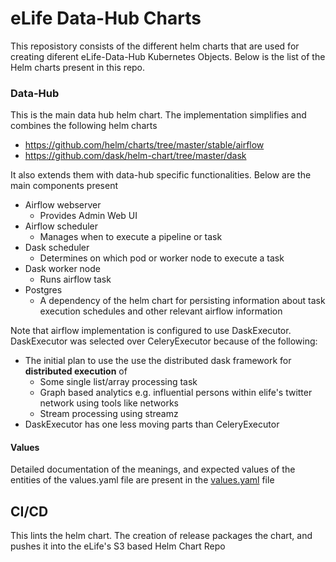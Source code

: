# eLife Data-Hub Charts
This reposistory consists of the different helm charts that are used for creating diferent eLife-Data-Hub  Kubernetes Objects.
Below is the list of the Helm charts present in this repo.

### Data-Hub
This is the main data hub helm chart. The implementation simplifies and combines the following helm charts
- https://github.com/helm/charts/tree/master/stable/airflow
- https://github.com/dask/helm-chart/tree/master/dask

It also extends them with data-hub specific functionalities.
Below are the main components present
- Airflow webserver
  - Provides Admin Web UI
- Airflow scheduler
  - Manages when to execute a pipeline or task
- Dask scheduler
  - Determines on which pod or worker node to execute a task
- Dask worker node
  - Runs airflow task
- Postgres
  - A dependency of the helm chart for persisting information about task execution schedules and other relevant airflow information
 
 Note that airflow implementation is configured to use DaskExecutor. DaskExecutor was selected over CeleryExecutor because of  the following:
 -  The initial plan to use the use the distributed dask framework for **distributed execution** of
    - Some single list/array processing task
    - Graph based analytics e.g. influential persons within elife's twitter network using tools like networks 
    - Stream processing using streamz
 -  DaskExecutor has one less moving parts than CeleryExecutor
 
####  Values
Detailed documentation of the meanings, and expected values of the entities of the values.yaml file are present in the [values.yaml](https://github.com/elifesciences/elife-data-hub-charts/blob/develop/helm/data-hub/values.yaml) file

## CI/CD
This lints the helm chart. 
The creation of  release packages the chart, and pushes it into the eLife's S3 based Helm Chart Repo